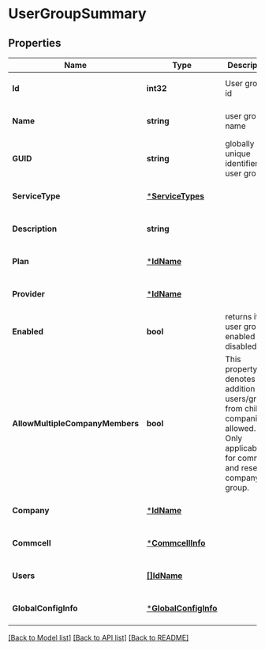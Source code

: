 # UserGroupSummary

## Properties
Name | Type | Description | Notes
------------ | ------------- | ------------- | -------------
**Id** | **int32** | User group id | [optional] [default to null]
**Name** | **string** | user group name | [optional] [default to null]
**GUID** | **string** | globally unique identifier for user group | [optional] [default to null]
**ServiceType** | [***ServiceTypes**](ServiceTypes.md) |  | [optional] [default to null]
**Description** | **string** |  | [optional] [default to null]
**Plan** | [***IdName**](IdName.md) |  | [optional] [default to null]
**Provider** | [***IdName**](IdName.md) |  | [optional] [default to null]
**Enabled** | **bool** | returns if the user group is enabled or disabled | [optional] [default to null]
**AllowMultipleCompanyMembers** | **bool** | This property denotes that addition of users/groups from child companies is allowed. Only applicable for commcell and reseller company group. | [optional] [default to null]
**Company** | [***IdName**](IdName.md) |  | [optional] [default to null]
**Commcell** | [***CommcellInfo**](CommcellInfo.md) |  | [optional] [default to null]
**Users** | [**[]IdName**](IdName.md) |  | [optional] [default to null]
**GlobalConfigInfo** | [***GlobalConfigInfo**](GlobalConfigInfo.md) |  | [optional] [default to null]

[[Back to Model list]](../README.md#documentation-for-models) [[Back to API list]](../README.md#documentation-for-api-endpoints) [[Back to README]](../README.md)

